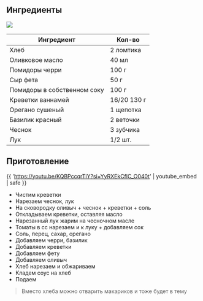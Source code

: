 ## Ингредиенты

![](/images/recipes/sandwich-shrimps-saganaki.png)

| Ингредиент                  | Кол-во      |
|-----------------------------|-------------|
| Хлеб	                       | 2 ломтика   |
| Оливковое масло	            | 40 мл       |
| Помидоры черри	             | 100 г       |
| Сыр фета                    | 	50 г       |
| Помидоры в собственном соку | 	100 г      |
| Креветки ваннамей           | 16/20	130 г |
| Орегано сушеный	            | 1 щепотка   |
| Базилик красный             | 	2 веточки  |
| Чеснок	                     | 3 зубчика   |
| Лук                         | 	1/2 шт.    |

## Приготовление

{{ 'https://youtu.be/KQBPccqrTiY?si=YyRXEkCflC_O040t' | youtube_embed | safe }}

- Чистим креветки
- Нарезаем чеснок, лук
- На сковородку оливыч + чеснок + креветки + соль
- Откладываем креветки, оставляя масло
- Нарезанный лук жарим на чесночном масле
- Томаты в сс нарезаем и к луку + добавляем сок
- Соль, перец, сахар, орегано
- Добавляем черри, базилик
- Добавляем креветки
- Добавляем фету
- Добавляем оливыч
- Хлеб нарезаем и обжариваем
- Кладем соус на хлеб
- Подаем

> Вместо хлеба можно отварить макариков и тоже будет в тему